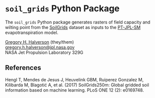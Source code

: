# `soil_grids` Python Package

The `soil_grids` Python package generates rasters of field capacity and wilting point from the [SoilGrids](https://soilgrids.org/) dataset as inputs to the [PT-JPL-SM](https://github.com/JPL-Evapotranspiration-Algorithms/PT-JPL-SM) evapotranspiration model.

[Gregory H. Halverson](https://github.com/gregory-halverson-jpl) (they/them)<br>
[gregory.h.halverson@jpl.nasa.gov](mailto:gregory.h.halverson@jpl.nasa.gov)<br>
NASA Jet Propulsion Laboratory 329G

## References

Hengl T, Mendes de Jesus J, Heuvelink GBM, Ruiperez Gonzalez M, Kilibarda M, Blagotić A, et al. (2017) SoilGrids250m: Global gridded soil information based on machine learning. PLoS ONE 12 (2): e0169748.
